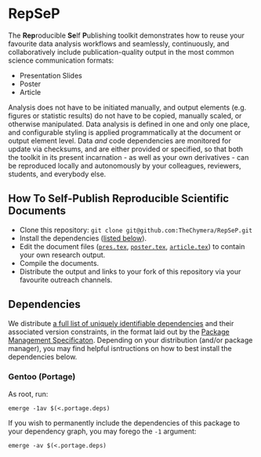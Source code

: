 # RepSeP

The **Rep**roducible **Se**lf **P**ublishing toolkit demonstrates how to reuse your favourite data analysis workflows and seamlessly, continuously, and collaboratively include publication-quality output in the most common science communication formats:

* Presentation Slides
* Poster
* Article

Analysis does not have to be initiated manually, and output elements (e.g. figures or statistic results) do not have to be copied, manually scaled, or otherwise manipulated.
Data analysis is defined in one and only one place, and configurable styling is applied programmatically at the document or output element level.
Data *and* code dependencies are monitored for update via checksums, and are either provided or specified, so that both the toolkit in its present incarnation - as well as your own derivatives - can be reproduced locally and autonomously by your colleagues, reviewers, students, and everybody else. 

## How To Self-Publish Reproducible Scientific Documents

* Clone this repository: `git clone git@github.com:TheChymera/RepSeP.git`
* Install the dependencies ([listed below](#dependencies)).
* Edit the document files ([`pres.tex`](pres.tex), [`poster.tex`](poster.tex), [`article.tex`](article.tex)) to contain your own research output.
* Compile the documents.
* Distribute the output and links to your fork of this repository via your favourite outreach channels.

## Dependencies

We distribute [a full list of uniquely identifiable dependencies](.portage.deps) and their associated version constraints, in the format laid out by the [Package Management Specificaton](https://dev.gentoo.org/~ulm/pms/head/pms.html#x1-190003.1.2).
Depending on your distribution (and/or package manager), you may find helpful isntructions on how to best install the dependencies below.

### Gentoo (Portage)

As root, run:

```
emerge -1av $(<.portage.deps)
```

If you wish to permanently include the dependencies of this package to your dependency graph, you may forego the `-1` argument:

```
emerge -av $(<.portage.deps)
```

